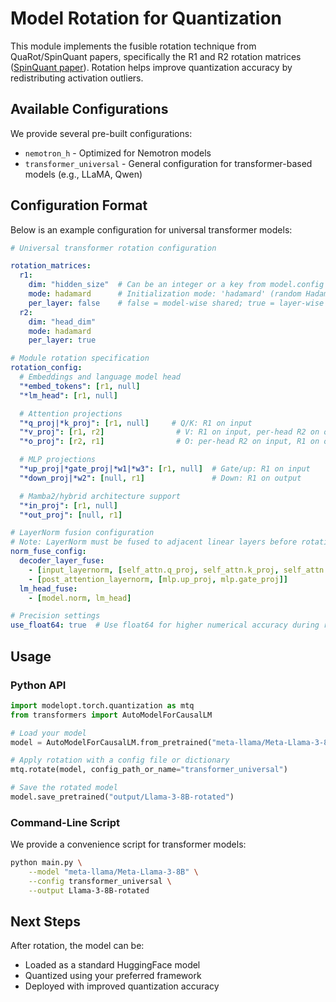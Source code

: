 # Model Rotation for Quantization

This module implements the fusible rotation technique from QuaRot/SpinQuant papers, specifically the R1 and R2 rotation matrices ([SpinQuant paper](https://arxiv.org/pdf/2405.16406)). Rotation helps improve quantization accuracy by redistributing activation outliers.

## Available Configurations

We provide several pre-built configurations:
- `nemotron_h` - Optimized for Nemotron models
- `transformer_universal` - General configuration for transformer-based models (e.g., LLaMA, Qwen)

## Configuration Format

Below is an example configuration for universal transformer models:

```yaml
# Universal transformer rotation configuration

rotation_matrices:
  r1:
    dim: "hidden_size"  # Can be an integer or a key from model.config (e.g., "hidden_size")
    mode: hadamard      # Initialization mode: 'hadamard' (random Hadamard), 'base_hadamard' (basic Hadamard by Sylvester's construction), or 'orthogonal' (random orthogonal)
    per_layer: false    # false = model-wise shared; true = layer-wise shared; or a string pattern to specify layer grouping
  r2:
    dim: "head_dim"
    mode: hadamard
    per_layer: true

# Module rotation specification
rotation_config:
  # Embeddings and language model head
  "*embed_tokens": [r1, null]
  "*lm_head": [r1, null]

  # Attention projections
  "*q_proj|*k_proj": [r1, null]     # Q/K: R1 on input
  "*v_proj": [r1, r2]                # V: R1 on input, per-head R2 on output
  "*o_proj": [r2, r1]                # O: per-head R2 on input, R1 on output

  # MLP projections
  "*up_proj|*gate_proj|*w1|*w3": [r1, null]  # Gate/up: R1 on input
  "*down_proj|*w2": [null, r1]               # Down: R1 on output

  # Mamba2/hybrid architecture support
  "*in_proj": [r1, null]
  "*out_proj": [null, r1]

# LayerNorm fusion configuration
# Note: LayerNorm must be fused to adjacent linear layers before rotation to preserve rotational invariance
norm_fuse_config:
  decoder_layer_fuse:
    - [input_layernorm, [self_attn.q_proj, self_attn.k_proj, self_attn.v_proj]]
    - [post_attention_layernorm, [mlp.up_proj, mlp.gate_proj]]
  lm_head_fuse:
    - [model.norm, lm_head]

# Precision settings
use_float64: true  # Use float64 for higher numerical accuracy during rotation
```

## Usage

### Python API

```python
import modelopt.torch.quantization as mtq
from transformers import AutoModelForCausalLM

# Load your model
model = AutoModelForCausalLM.from_pretrained("meta-llama/Meta-Llama-3-8B")

# Apply rotation with a config file or dictionary
mtq.rotate(model, config_path_or_name="transformer_universal")

# Save the rotated model
model.save_pretrained("output/Llama-3-8B-rotated")
```

### Command-Line Script

We provide a convenience script for transformer models:

```bash
python main.py \
    --model "meta-llama/Meta-Llama-3-8B" \
    --config transformer_universal \
    --output Llama-3-8B-rotated
```

## Next Steps

After rotation, the model can be:
- Loaded as a standard HuggingFace model
- Quantized using your preferred framework
- Deployed with improved quantization accuracy



